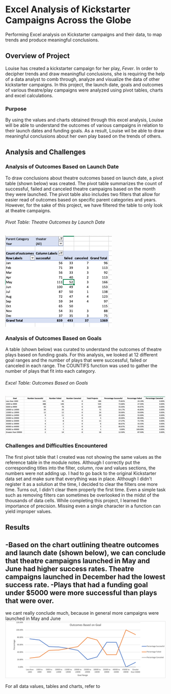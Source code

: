 # Excel Analysis of Kickstarter Campaigns Across the Globe
Performing Excel analysis on Kickstarter campaigns and their data, to map trends and produce meaningful conclusions.

## Overview of Project
Louise has created a kickstarter campaign for her play, *Fever*. In order to decipher trends and draw meaningflul conclusions, she is requiring the help of a data analyst to comb through, analyze and visualize the data of other kickstarter campaigns. In this project, the launch date, goals and outcomes of various theatre/play campaigns were analyzed using pivot tables, charts and excel calculations. 

### Purpose
By using the values and charts obtained through this excel analysis, Louise will be able to understand the outcomes of various campaigns in relation to their launch dates and funding goals. As a result, Louise wil be able to draw meaningful conclusions about her own play based on the trends of others. 


## Analysis and Challenges
### Analysis of Outcomes Based on Launch Date
To draw conclusions about theatre outcomes based on launch date, a pivot table (shown below) was created. The pivot table summarizes the count of successful, failed and canceled theatre campaigns based on the month they were launched. The pivot table also includes two filters that allow for easier read of outcomes based on specific parent categories and years. However, for the sake of this project, we have filtered the table to only look at theatre campaigns.

###### Pivot Table: Theatre Outcomes by Launch Date
![Theatre Outcomes by Launch Date - Pivot Table](Pivot_Table.png)

### Analysis of Outcomes Based on Goals
A table (shown below) was curated to understand the outcomes of theatre plays based on funding goals. For this analysis, we looked at 12 different goal ranges and the number of plays that were successful, failed or canceled in each range. The COUNTIFS function was used to gather the number of plays that fit into each category. 

###### Excel Table: Outcomes Based on Goals
![Outcomes Based on Goals - Table](Excel_Table.png)

### Challenges and Difficulties Encountered
The first pivot table that I created was not showing the same values as the reference table in the module notes. Although I correctly put the corresponding titles into the filter, column, row and values sections, the numbers were not adding up. I had to go back to the original Kickstarter data set and make sure that everything was in place. Although I didn't register it as a solution at the time, I decided to clear the filters one more time. Turns out, I didn't clear them properly the first time. Even a simple task such as removing filters can sometimes be overlooked in the midst of the thousands of data cells. While completing this project, I learned the importance of precision. Missing even a single character in a function can yield improper values. 


## Results
-Based on the chart outlining theatre outcomes and launch date (shown below), we can conclude that theatre campaigns launched in May and June had higher success rates. Theatre campaigns launched in December had the lowest success rate.
-Plays that had a funding goal under $5000 were more successful than plays that were over. 
-

we cant really conclude much, because in general more campaigns were launched in May and June
![Outcomes_vs_Goals](Outcomes_vs_Goals.png)

For all data values, tables and charts, refer to 

